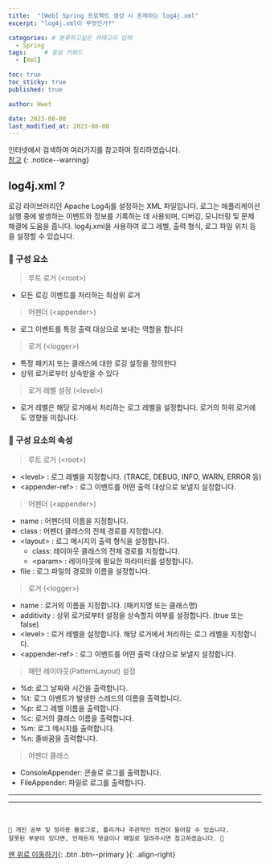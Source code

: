 ```yaml
---
title:  "[Web] Spring 프로젝트 생성 시 존재하는 log4j.xml"  
excerpt: "log4j.xml이 무엇인가?"

categories: # 분류하고싶은 카테고리 입력
  - Spring
tags:     # 중요 키워드
  - [Xml]

toc: true
toc_sticky: true
published: true

author: Hwet

date: 2023-08-08
last_modified_at: 2023-08-08
---
```


인터넷에서 검색하여 여러가지를 참고하여 정리하였습니다.  
[참고]()
{: .notice--warning}


## log4j.xml ?

로깅 라이브러리인 Apache Log4j를 설정하는 XML 파일입니다. 
로그는 애플리케이션 실행 중에 발생하는 이벤트와 정보를 기록하는 데 사용되며, 디버깅, 모니터링 및 문제 해결에 도움을 줍니다. 
log4j.xml을 사용하여 로그 레벨, 출력 형식, 로그 파일 위치 등을 설정할 수 있습니다.

### 📌 구성 요소

> 루트 로거 (&lt;root&gt;)

- 모든 로깅 이벤트를 처리하는 최상위 로거

> 어펜더 (&lt;appender&gt;)

- 로그 이벤트를 특정 출력 대상으로 보내는 역할을 합니다 

> 로거 (&lt;logger&gt;)

- 특정 패키지 또는 클래스에 대한 로깅 설정을 정의한다
- 상위 로거로부터 상속받을 수 있다

> 로거 레벨 설정 (&lt;level&gt;)

- 로거 레벨은 해당 로거에서 처리하는 로그 레벨을 설정합니다. 로거의 하위 로거에도 영향을 미칩니다.



### 📌 구성 요소의 속성

> 루트 로거 (&lt;root&gt;)

- &lt;level&gt; : 로그 레벨을 지정합니다. (TRACE, DEBUG, INFO, WARN, ERROR 등)
- &lt;appender-ref&gt; : 로그 이벤트를 어떤 출력 대상으로 보낼지 설정합니다.

> 어펜더 (&lt;appender&gt;)

- name : 어펜더의 이름을 지정합니다.
- class : 어펜더 클래스의 전체 경로를 지정합니다.
- &lt;layout&gt; : 로그 메시지의 출력 형식을 설정합니다.
  - class: 레이아웃 클래스의 전체 경로를 지정합니다.
  - &lt;param&gt; : 레이아웃에 필요한 파라미터를 설정합니다.
- file : 로그 파일의 경로와 이름을 설정합니다.

> 로거 (&lt;logger&gt;)

- name : 로거의 이름을 지정합니다. (패키지명 또는 클래스명)
- additivity : 상위 로거로부터 설정을 상속할지 여부를 설정합니다. (true 또는 false)
- &lt;level&gt; : 로거 레벨을 설정합니다. 해당 로거에서 처리하는 로그 레벨을 지정합니다.
- &lt;appender-ref&gt; : 로그 이벤트를 어떤 출력 대상으로 보낼지 설정합니다.

> 패턴 레이아웃(PatternLayout) 설정

- %d: 로그 날짜와 시간을 출력합니다.
- %t: 로그 이벤트가 발생한 스레드의 이름을 출력합니다.
- %p: 로그 레벨 이름을 출력합니다.
- %c: 로거의 클래스 이름을 출력합니다.
- %m: 로그 메시지를 출력합니다.
- %n: 줄바꿈을 출력합니다.

> 어펜더 클래스

- ConsoleAppender: 콘솔로 로그를 출력합니다.
- FileAppender: 파일로 로그를 출력합니다.





*** 



***
<br>
    
    📢 개인 공부 및 정리용 블로그로, 틀리거나 주관적인 의견이 들어갈 수 있습니다.
    잘못된 부분이 있다면, 언제든지 댓글이나 메일로 알려주시면 참고하겠습니다. 🔔

[맨 위로 이동하기](#){: .btn .btn--primary }{: .align-right}